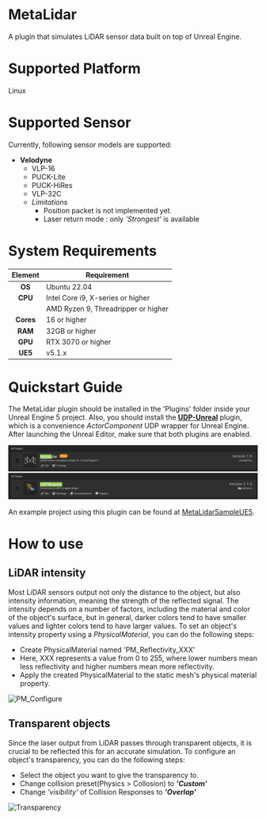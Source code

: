 # MetaLidar
A plugin that simulates LiDAR sensor data built on top of Unreal Engine.

# Supported Platform
Linux

# Supported Sensor
Currently, following sensor models are supported:
- **Velodyne**
  - VLP-16
  - PUCK-Lite
  - PUCK-HiRes
  - VLP-32C
  - *Limitations*
    - Position packet is not implemented yet.
    - Laser return mode : only *'Strongest'* is available


# System Requirements
|Element|Requirement|
|:------:|---|
|**OS**|Ubuntu 22.04|
|**CPU**|Intel Core i9, X-series or higher |
||AMD Ryzen 9, Threadripper or higher|
|**Cores**|16 or higher|
|**RAM**|32GB or higher|
|**GPU**|RTX 3070 or higher|
|**UE5**|v5.1.x|

# Quickstart Guide
The MetaLidar plugin should be installed in the 'Plugins' folder inside your Unreal Engine 5 project. Also, you should install the [**UDP-Unreal**](https://github.com/getnamo/UDP-Unreal/releases/tag/v2.1.0) plugin, which is a convenience *ActorComponent* UDP wrapper for Unreal Engine. After launching the Unreal Editor, make sure that both plugins are enabled.

![MetaLidar_plugin](Resources/MetaLidar_plugin.png)
![UDP-Unreal_plugin](Resources/UDP-Unreal_plugin.png)


An example project using this plugin can be found at [MetaLidarSampleUE5](https://github.com/metabotics-ai/MetaLidarSampleUE5).


# How to use
## LiDAR intensity
Most LiDAR sensors output not only the distance to the object, but also intensity information, meaning the strength of the reflected signal. The intensity depends on a number of factors, including the material and color of the object's surface, but in general, darker colors tend to have smaller values and lighter colors tend to have larger values. To set an object's intensity property using a *PhysicalMaterial*, you can do the following steps:
- Create PhysicalMaterial named 'PM_Reflectivity_XXX'
- Here, XXX represents a value from 0 to 255, where lower numbers mean less reflectivity and higher numbers mean more reflectivity.
- Apply the created PhysicalMaterial to the static mesh's physical material property.

![PM_Configure](Resources/PM_configure.gif)

## Transparent objects
Since the laser output from LiDAR passes through transparent objects, it is crucial to be reflected this for an accurate simulation. To configure an object's transparency, you can do the following steps:
- Select the object you want to give the transparency to.
- Change collision preset(Physics > Collosion) to ***'Custom'***
- Change *'visibility'* of Collision Responses to ***'Overlap'***

![Transparency](Resources/Transparency_configure.gif)